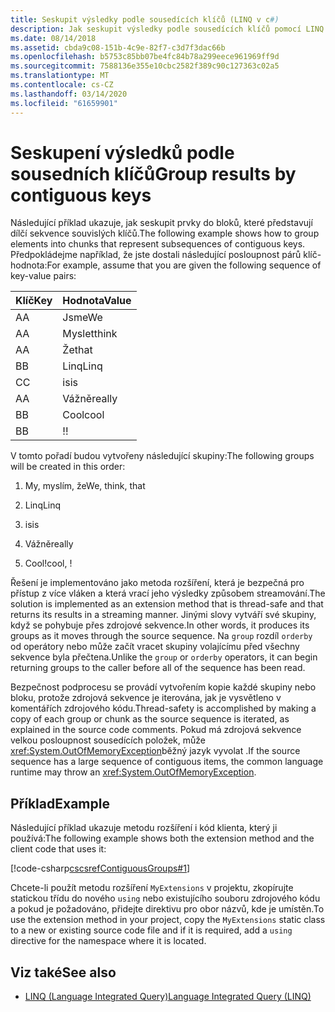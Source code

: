 ```yaml
---
title: Seskupit výsledky podle sousedících klíčů (LINQ v c#)
description: Jak seskupit výsledky podle sousedících klíčů pomocí LINQ v C#.
ms.date: 08/14/2018
ms.assetid: cbda9c08-151b-4c9e-82f7-c3d7f3dac66b
ms.openlocfilehash: b5753c85bb07be4fc84b78a299eece961969ff9d
ms.sourcegitcommit: 7588136e355e10cbc2582f389c90c127363c02a5
ms.translationtype: MT
ms.contentlocale: cs-CZ
ms.lasthandoff: 03/14/2020
ms.locfileid: "61659901"
---
```

# <a name="group-results-by-contiguous-keys"></a><span data-ttu-id="de142-103">Seskupení výsledků podle sousedních klíčů</span><span class="sxs-lookup"><span data-stu-id="de142-103">Group results by contiguous keys</span></span>

<span data-ttu-id="de142-104">Následující příklad ukazuje, jak seskupit prvky do bloků, které představují dílčí sekvence souvislých klíčů.</span><span class="sxs-lookup"><span data-stu-id="de142-104">The following example shows how to group elements into chunks that represent subsequences of contiguous keys.</span></span> <span data-ttu-id="de142-105">Předpokládejme například, že jste dostali následující posloupnost párů klíč-hodnota:</span><span class="sxs-lookup"><span data-stu-id="de142-105">For example, assume that you are given the following sequence of key-value pairs:</span></span>

|<span data-ttu-id="de142-106">Klíč</span><span class="sxs-lookup"><span data-stu-id="de142-106">Key</span></span>|<span data-ttu-id="de142-107">Hodnota</span><span class="sxs-lookup"><span data-stu-id="de142-107">Value</span></span>|
|---------|-----------|
|<span data-ttu-id="de142-108">A</span><span class="sxs-lookup"><span data-stu-id="de142-108">A</span></span>|<span data-ttu-id="de142-109">Jsme</span><span class="sxs-lookup"><span data-stu-id="de142-109">We</span></span>|
|<span data-ttu-id="de142-110">A</span><span class="sxs-lookup"><span data-stu-id="de142-110">A</span></span>|<span data-ttu-id="de142-111">Myslet</span><span class="sxs-lookup"><span data-stu-id="de142-111">think</span></span>|
|<span data-ttu-id="de142-112">A</span><span class="sxs-lookup"><span data-stu-id="de142-112">A</span></span>|<span data-ttu-id="de142-113">Že</span><span class="sxs-lookup"><span data-stu-id="de142-113">that</span></span>|
|<span data-ttu-id="de142-114">B</span><span class="sxs-lookup"><span data-stu-id="de142-114">B</span></span>|<span data-ttu-id="de142-115">Linq</span><span class="sxs-lookup"><span data-stu-id="de142-115">Linq</span></span>|
|<span data-ttu-id="de142-116">C</span><span class="sxs-lookup"><span data-stu-id="de142-116">C</span></span>|<span data-ttu-id="de142-117">is</span><span class="sxs-lookup"><span data-stu-id="de142-117">is</span></span>|
|<span data-ttu-id="de142-118">A</span><span class="sxs-lookup"><span data-stu-id="de142-118">A</span></span>|<span data-ttu-id="de142-119">Vážně</span><span class="sxs-lookup"><span data-stu-id="de142-119">really</span></span>|
|<span data-ttu-id="de142-120">B</span><span class="sxs-lookup"><span data-stu-id="de142-120">B</span></span>|<span data-ttu-id="de142-121">Cool</span><span class="sxs-lookup"><span data-stu-id="de142-121">cool</span></span>|
|<span data-ttu-id="de142-122">B</span><span class="sxs-lookup"><span data-stu-id="de142-122">B</span></span>|<span data-ttu-id="de142-123">!</span><span class="sxs-lookup"><span data-stu-id="de142-123">!</span></span>|

<span data-ttu-id="de142-124">V tomto pořadí budou vytvořeny následující skupiny:</span><span class="sxs-lookup"><span data-stu-id="de142-124">The following groups will be created in this order:</span></span>

1. <span data-ttu-id="de142-125">My, myslím, že</span><span class="sxs-lookup"><span data-stu-id="de142-125">We, think, that</span></span>

2. <span data-ttu-id="de142-126">Linq</span><span class="sxs-lookup"><span data-stu-id="de142-126">Linq</span></span>

3. <span data-ttu-id="de142-127">is</span><span class="sxs-lookup"><span data-stu-id="de142-127">is</span></span>

4. <span data-ttu-id="de142-128">Vážně</span><span class="sxs-lookup"><span data-stu-id="de142-128">really</span></span>

5. <span data-ttu-id="de142-129">Cool!</span><span class="sxs-lookup"><span data-stu-id="de142-129">cool, !</span></span>

<span data-ttu-id="de142-130">Řešení je implementováno jako metoda rozšíření, která je bezpečná pro přístup z více vláken a která vrací jeho výsledky způsobem streamování.</span><span class="sxs-lookup"><span data-stu-id="de142-130">The solution is implemented as an extension method that is thread-safe and that returns its results in a streaming manner.</span></span> <span data-ttu-id="de142-131">Jinými slovy vytváří své skupiny, když se pohybuje přes zdrojové sekvence.</span><span class="sxs-lookup"><span data-stu-id="de142-131">In other words, it produces its groups as it moves through the source sequence.</span></span> <span data-ttu-id="de142-132">Na `group` rozdíl `orderby` od operátory nebo může začít vracet skupiny volajícímu před všechny sekvence byla přečtena.</span><span class="sxs-lookup"><span data-stu-id="de142-132">Unlike the `group` or `orderby` operators, it can begin returning groups to the caller before all of the sequence has been read.</span></span>

<span data-ttu-id="de142-133">Bezpečnost podprocesu se provádí vytvořením kopie každé skupiny nebo bloku, protože zdrojová sekvence je iterována, jak je vysvětleno v komentářích zdrojového kódu.</span><span class="sxs-lookup"><span data-stu-id="de142-133">Thread-safety is accomplished by making a copy of each group or chunk as the source sequence is iterated, as explained in the source code comments.</span></span> <span data-ttu-id="de142-134">Pokud má zdrojová sekvence velkou posloupnost sousedících položek, může <xref:System.OutOfMemoryException>běžný jazyk vyvolat .</span><span class="sxs-lookup"><span data-stu-id="de142-134">If the source sequence has a large sequence of contiguous items, the common language runtime may throw an <xref:System.OutOfMemoryException>.</span></span>

## <a name="example"></a><span data-ttu-id="de142-135">Příklad</span><span class="sxs-lookup"><span data-stu-id="de142-135">Example</span></span>

<span data-ttu-id="de142-136">Následující příklad ukazuje metodu rozšíření i kód klienta, který ji používá:</span><span class="sxs-lookup"><span data-stu-id="de142-136">The following example shows both the extension method and the client code that uses it:</span></span>

[!code-csharp[cscsrefContiguousGroups#1](~/samples/snippets/csharp/concepts/linq/how-to-group-results-by-contiguous-keys_1.cs)]

<span data-ttu-id="de142-137">Chcete-li použít metodu rozšíření `MyExtensions` v projektu, zkopírujte statickou třídu do nového `using` nebo existujícího souboru zdrojového kódu a pokud je požadováno, přidejte direktivu pro obor názvů, kde je umístěn.</span><span class="sxs-lookup"><span data-stu-id="de142-137">To use the extension method in your project, copy the `MyExtensions` static class to a new or existing source code file and if it is required, add a `using` directive for the namespace where it is located.</span></span>

## <a name="see-also"></a><span data-ttu-id="de142-138">Viz také</span><span class="sxs-lookup"><span data-stu-id="de142-138">See also</span></span>

- [<span data-ttu-id="de142-139">LINQ (Language Integrated Query)</span><span class="sxs-lookup"><span data-stu-id="de142-139">Language Integrated Query (LINQ)</span></span>](index.md)
